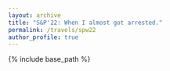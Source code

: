 ```yaml
---
layout: archive
title: "S&P'22: When I almost got arrested."
permalink: /travels/spw22
author_profile: true
---
```


{% include base_path %}
